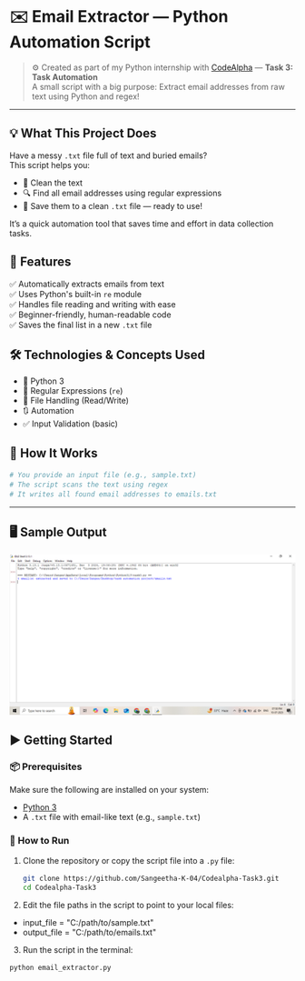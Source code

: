 # ✉️ Email Extractor — Python Automation Script

> ⚙️ Created as part of my Python internship with [CodeAlpha](https://www.codealpha.tech) — **Task 3: Task Automation**  
> A small script with a big purpose: Extract email addresses from raw text using Python and regex!

---

## 💡 What This Project Does

Have a messy `.txt` file full of text and buried emails?  
This script helps you:

- 🧹 Clean the text
- 🔍 Find all email addresses using regular expressions
- 📄 Save them to a clean `.txt` file — ready to use!

It’s a quick automation tool that saves time and effort in data collection tasks.

## 🚀 Features

✅ Automatically extracts emails from text  
✅ Uses Python's built-in `re` module  
✅ Handles file reading and writing with ease  
✅ Beginner-friendly, human-readable code  
✅ Saves the final list in a new `.txt` file

## 🛠 Technologies & Concepts Used

- 🐍 Python 3
- 🔎 Regular Expressions (`re`)
- 📁 File Handling (Read/Write)
- 🔃 Automation
- ✅ Input Validation (basic)

## 🧾 How It Works

```python
# You provide an input file (e.g., sample.txt)
# The script scans the text using regex
# It writes all found email addresses to emails.txt
```
---

## 🖥 Sample Output
![Email Extractor Output](https://github.com/Sangeetha-K-04/Codealpha-Task3/blob/main/CodeAlpha%20task3.png?raw=true)

## ▶️ Getting Started

### 📦 Prerequisites

Make sure the following are installed on your system:

- [Python 3](https://www.python.org/downloads/)
- A `.txt` file with email-like text (e.g., `sample.txt`)

### 🚀 How to Run

1. Clone the repository or copy the script file into a `.py` file:
   ```bash
   git clone https://github.com/Sangeetha-K-04/Codealpha-Task3.git
   cd Codealpha-Task3
2. Edit the file paths in the script to point to your local files:
- input_file = "C:/path/to/sample.txt"
- output_file = "C:/path/to/emails.txt"
3. Run the script in the terminal:
  ```bash
python email_extractor.py




